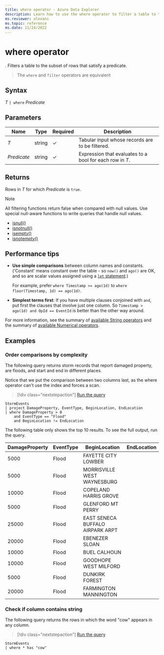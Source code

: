 ```yaml
---
title: where operator - Azure Data Explorer
description: Learn how to use the where operator to filter a table to the subset of rows that satisfy a predicate.
ms.reviewer: alexans
ms.topic: reference
ms.date: 11/24/2022
---
```

# where operator
.
Filters a table to the subset of rows that satisfy a predicate.

> The `where` and `filter` operators are equivalent

## Syntax

*T* `| where` *Predicate*

## Parameters

| Name | Type | Required | Description |
| -- | -- | -- | -- |
| *T* | string | &check; | Tabular input whose records are to be filtered. |
| *Predicate* | string | &check; | Expression that evaluates to a bool for each row in *T*.

## Returns

Rows in *T* for which *Predicate* is `true`.

> [!NOTE]
> All filtering functions return false when compared with null values. Use special null-aware functions to write queries that handle null values.
>
> * [isnull()](./isnullfunction.md)
> * [isnotnull()](./isnotnullfunction.md)
> * [isempty()](./isemptyfunction.md)
> * [isnotempty()](./isnotemptyfunction.md)

## Performance tips

* **Use simple comparisons** between column names and constants. ('Constant' means constant over the table - so `now()` and `ago()` are OK, and so are scalar values assigned using a [`let` statement](./letstatement.md).)

    For example, prefer `where Timestamp >= ago(1d)` to `where floor(Timestamp, 1d) == ago(1d)`.

* **Simplest terms first**: If you have multiple clauses conjoined with `and`, put first the clauses that involve just one column. So `Timestamp > ago(1d) and OpId == EventId` is better than the other way around.

For more information, see the summary of [available String operators](./datatypes-string-operators.md) and the summary of [available Numerical operators](./numoperators.md).

## Examples

### Order comparisons by complexity

The following query returns storm records that report damaged property, are floods, and start and end in different places.

Notice that we put the comparison between two columns last, as the where operator can't use the index and forces a scan.

> [!div class="nextstepaction"]
> <a href="https://dataexplorer.azure.com/clusters/help/databases/Samples?query=H4sIAAAAAAAAAwsuyS/KdS1LzSsp5qpRKCjKz0pNLlFwScxNTE8NKMovSC0qqdRRACsIqSxI1VFwSk3PzPPJT04syczPA8rkpcA4QP3lGalFqWi6FewUDLgUgCAxLwVhkIKtrYKSW05+fooSXBLFaAVFW2TDAe7+E2GoAAAA" target="_blank">Run the query</a>

```kusto
StormEvents
| project DamageProperty, EventType, BeginLocation, EndLocation
| where DamageProperty > 0
    and EventType == "Flood"
    and BeginLocation != EndLocation 
```

The following table only shows the top 10 results. To see the full output, run the query.

|DamageProperty|EventType|BeginLocation|EndLocation|
|--|--|--|--|
|5000 |Flood|FAYETTE CITY LOWBER|
|5000 |Flood|MORRISVILLE WEST WAYNESBURG|
|10000|Flood|COPELAND HARRIS GROVE|
|5000 |Flood|GLENFORD MT PERRY|
|25000|Flood|EAST SENECA BUFFALO AIRPARK ARPT|
|20000|Flood|EBENEZER SLOAN|
|10000|Flood|BUEL CALHOUN|
|10000|Flood|GOODHOPE WEST MILFORD|
|5000 |Flood|DUNKIRK FOREST|
|20000|Flood|FARMINGTON MANNINGTON|

### Check if column contains string

The following query returns the rows in which the word "cow" appears in any column.

> [!div class="nextstepaction"]
> <a href="https://dataexplorer.azure.com/clusters/help/databases/Samples?query=H4sIAAAAAAAAAwsuyS/KdS1LzSsp5uWqUSjPSC1KVdBSyEgsVlBKzi9XAgC3DyzDIAAAAA==" target="_blank">Run the query</a>

```kusto
StormEvents
| where * has "cow"
```
